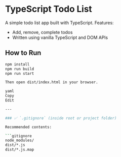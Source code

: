 # TypeScript Todo List

A simple todo list app built with TypeScript. Features:
- Add, remove, complete todos
- Written using vanilla TypeScript and DOM APIs

## How to Run

```bash
npm install
npm run build
npm run start

Then open dist/index.html in your browser.

yaml
Copy
Edit

---

### ✅ `.gitignore` (inside root or project folder)

Recommended contents:

```gitignore
node_modules/
dist/*.js
dist/*.js.map
